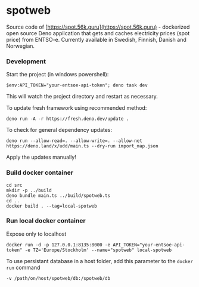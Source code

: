 # spotweb

Source code of [https://spot.56k.guru](https://spot.56k.guru) - dockerized open source Deno application that gets and caches electricity prices (spot
price) from ENTSO-e. Currently available in Swedish, Finnish, Danish and Norwegian.

### Development

Start the project (in windows powershell):

```
$env:API_TOKEN="your-entsoe-api-token"; deno task dev
```

This will watch the project directory and restart as necessary.

To update fresh framework using recommended method:

```
deno run -A -r https://fresh.deno.dev/update .
```

To check for general dependency updates:

```
deno run --allow-read=. --allow-write=. --allow-net https://deno.land/x/udd/main.ts --dry-run import_map.json
```

Apply the updates manually!

### Build docker container

```
cd src
mkdir -p ../build
deno bundle main.ts ../build/spotweb.ts
cd ..
docker build . --tag=local-spotweb
```

### Run local docker container

Expose only to localhost

```
docker run -d -p 127.0.0.1:8135:8000 -e API_TOKEN="your-entsoe-api-token" -e TZ='Europe/Stockholm' --name="spotweb" local-spotweb
```

To use persistant database in a host folder, add this parameter to the `docker run` command

```
-v /path/on/host/spotweb/db:/spotweb/db
```
